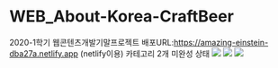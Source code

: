 # WEB_About-Korea-CraftBeer
2020-1학기 웹콘텐츠개발기말프로젝트
배포URL:https://amazing-einstein-dba27a.netlify.app (netlify이용)
카테고리 2개 미완성 상태
<img src="https://postfiles.pstatic.net/MjAyMDA3MDFfNjMg/MDAxNTkzNjEzMzcxMjc1.ZRCfMcflvSndSkkINH-7CpuE_c_BsJLCff2t8fdXYKEg.EI4v2rR1EfjgbF_wDlz5pHYdjZg2e74m1IWtG9jGbRwg.PNG.shaloti/image.png?type=w966">
<img src="https://postfiles.pstatic.net/MjAyMDA3MDFfMTYz/MDAxNTkzNjEzNDI1NjA5.u0pMMt3aiXXwxzIKaYf3DJhhviXnCtV6OXfjPEhdtKkg.IR9NpxKk_zTOc8tPkizLfKzhxlUHDkIyBQ0tbefZcQAg.PNG.shaloti/image.png?type=w966">
<img src="https://postfiles.pstatic.net/MjAyMDA3MDFfMTQ0/MDAxNTkzNjEzNDQ4MTMy.VcRxOyPK4uWRN1y-qvpelvmGjao9R8DHK0qsHZGQCvQg.Dcy0bKh-PrDKWSM-uMfGfBon5zJwwsd6BMQVI8PUpD0g.PNG.shaloti/image.png?type=w966">
